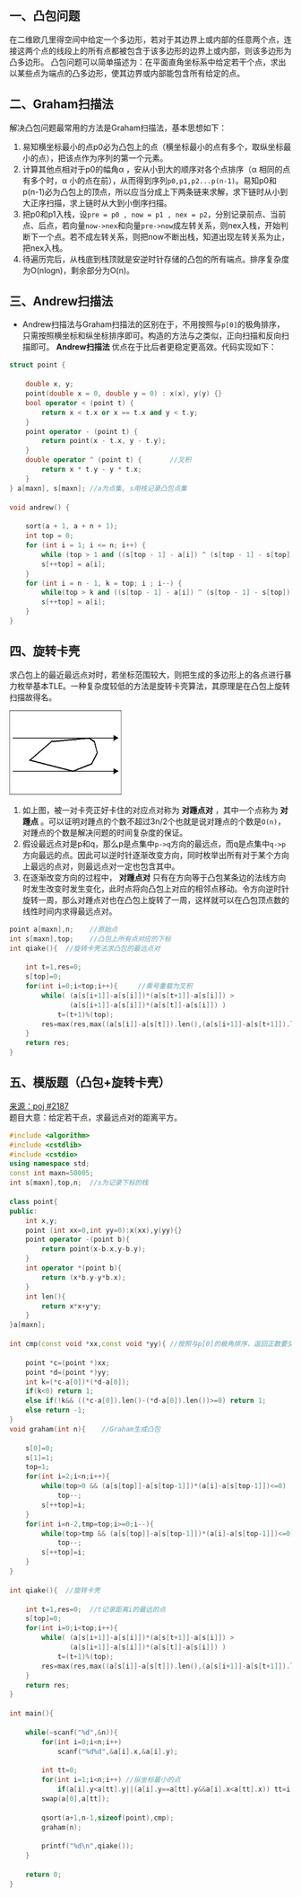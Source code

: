 ## 一、凸包问题
在二维欧几里得空间中给定一个多边形，若对于其边界上或内部的任意两个点，连接这两个点的线段上的所有点都被包含于该多边形的边界上或内部，则该多边形为凸多边形。
凸包问题可以简单描述为：在平面直角坐标系中给定若干个点，求出以某些点为端点的凸多边形，使其边界或内部能包含所有给定的点。

## 二、Graham扫描法
解决凸包问题最常用的方法是Graham扫描法，基本思想如下：
1. 易知横坐标最小的点p0必为凸包上的点（横坐标最小的点有多个，取纵坐标最小的点），把该点作为序列的第一个元素。
2. 计算其他点相对于p0的幅角α ，安从小到大的顺序对各个点排序（α 相同的点有多个时，α 小的点在前），从而得到序列`p0,p1,p2...p(n-1)`。易知p0和p(n-1)必为凸包上的顶点，所以应当分成上下两条链来求解，求下链时从小到大正序扫描，求上链时从大到小倒序扫描。
3. 把p0和p1入栈，设`pre = p0 , now = p1 , nex = p2`，分别记录前点、当前点、后点，若向量`now->nex`和向量`pre->now`成左转关系，则nex入栈，开始判断下一个点。若不成左转关系，则把now不断出栈，知道出现左转关系为止，把nex入栈。
4. 待遍历完后，从栈底到栈顶就是安逆时针存储的凸包的所有端点。排序复杂度为O(nlogn)，剩余部分为O(n)。

## 三、Andrew扫描法
* Andrew扫描法与Graham扫描法的区别在于，不用按照与`p[0]`的极角排序，只需按照横坐标和纵坐标排序即可。构造的方法与之类似，正向扫描和反向扫描即可。 **Andrew扫描法** 优点在于比后者更稳定更高效。代码实现如下：
```c++
struct point {

    double x, y;
    point(double x = 0, double y = 0) : x(x), y(y) {}
    bool operator < (point t) {
        return x < t.x or x == t.x and y < t.y;
    }
    point operator - (point t) {
        return point(x - t.x, y - t.y);
    }
    double operator ^ (point t) {       //叉积
        return x * t.y - y * t.x;
    }
} a[maxn], s[maxn]; //a为点集, s用栈记录凸包点集

void andrew() {

    sort(a + 1, a + n + 1);
    int top = 0;
    for (int i = 1; i <= n; i++) {
        while (top > 1 and ((s[top - 1] - a[i]) ^ (s[top - 1] - s[top])) <= 0) top--;
        s[++top] = a[i];
    }
    for (int i = n - 1, k = top; i ; i--) {
        while(top > k and ((s[top - 1] - a[i]) ^ (s[top - 1] - s[top])) >= 0) top--;
        s[++top] = a[i];
    }
}
```

## 四、旋转卡壳
求凸包上的最近最远点对时，若坐标范围较大，则把生成的多边形上的各点进行暴力枚举基本TLE。一种复杂度较低的方法是旋转卡壳算法，其原理是在凸包上旋转扫描故得名。

<img src="_image/tubao_1.gif" width="200" height="150" />

1. 如上图，被一对卡壳正好卡住的对应点对称为 **对踵点对** ，其中一个点称为 **对踵点** 。可以证明对踵点的个数不超过3n/2个也就是说对踵点的个数是`O(n)`，对踵点的个数是解决问题的时间复杂度的保证。
2. 假设最远点对是p和q，那么p是点集中`p->q`方向的最远点，而q是点集中`q->p`方向最远的点。因此可以逆时针逐渐改变方向，同时枚举出所有对于某个方向上最远的点对，则最远点对一定也包含其中。
3. 在逐渐改变方向的过程中， **对踵点对** 只有在方向等于凸包某条边的法线方向时发生改变时发生变化，此时点将向凸包上对应的相邻点移动。令方向逆时针旋转一周，那么对踵点对也在凸包上旋转了一周，这样就可以在凸包顶点数的线性时间内求得最远点对。


```c++
point a[maxn],n;    //原始点
int s[maxn],top;    //凸包上所有点对应的下标
int qiake(){  //旋转卡壳法求凸包的最远点对

    int t=1,res=0;
    s[top]=0;
    for(int i=0;i<top;i++){     //乘号重载为叉积
        while( (a[s[i+1]]-a[s[i]])*(a[s[t+1]]-a[s[i]]) >
               (a[s[i+1]]-a[s[i]])*(a[s[t]]-a[s[i]]) )
            t=(t+1)%(top);
        res=max(res,max((a[s[i]]-a[s[t]]).len(),(a[s[i+1]]-a[s[t+1]]).len()));
    }
    return res;
}
```

## 五、模版题（凸包+旋转卡壳）
<a href="http://poj.org/problem?id=2187">来源：poj #2187</a><br>
题目大意：给定若干点，求最远点对的距离平方。
```c++
#include <algorithm>
#include <cstdlib>
#include <cstdio>
using namespace std;
const int maxn=50005;
int s[maxn],top,n;  //s为记录下标的栈

class point{
public:
    int x,y;
    point (int xx=0,int yy=0):x(xx),y(yy){}
    point operator -(point b){
        return point(x-b.x,y-b.y);
    }
    int operator *(point b){
        return (x*b.y-y*b.x);
    }
    int len(){
        return x*x+y*y;
    }
}a[maxn];

int cmp(const void *xx,const void *yy){ //按照与p[0]的极角排序，返回正数要交换

    point *c=(point *)xx;
    point *d=(point *)yy;
    int k=(*c-a[0])*(*d-a[0]);
    if(k<0) return 1;
    else if(!k&& ((*c-a[0]).len()-(*d-a[0]).len())>=0) return 1;
    else return -1;
}
void graham(int n){    //Graham生成凸包

    s[0]=0;
    s[1]=1;
    top=1;
    for(int i=2;i<n;i++){
        while(top>0 && (a[s[top]]-a[s[top-1]])*(a[i]-a[s[top-1]])<=0)
            top--;
        s[++top]=i;
    }
    for(int i=n-2,tmp=top;i>=0;i--){
        while(top>tmp && (a[s[top]]-a[s[top-1]])*(a[i]-a[s[top-1]])<=0)
            top--;
        s[++top]=i;
    }
}

int qiake(){  //旋转卡壳

    int t=1,res=0;  //t记录距离i的最远的点
    s[top]=0;
    for(int i=0;i<top;i++){
        while( (a[s[i+1]]-a[s[i]])*(a[s[t+1]]-a[s[i]]) >
               (a[s[i+1]]-a[s[i]])*(a[s[t]]-a[s[i]]) )
            t=(t+1)%(top);
        res=max(res,max((a[s[i]]-a[s[t]]).len(),(a[s[i+1]]-a[s[t+1]]).len()));
    }
    return res;
}

int main(){

    while(~scanf("%d",&n)){
        for(int i=0;i<n;i++)
            scanf("%d%d",&a[i].x,&a[i].y);

        int tt=0;
        for(int i=1;i<n;i++) //纵坐标最小的点
            if(a[i].y<a[tt].y||(a[i].y==a[tt].y&&a[i].x<a[tt].x)) tt=i;
        swap(a[0],a[tt]);

        qsort(a+1,n-1,sizeof(point),cmp);
        graham(n);

        printf("%d\n",qiake());
    }

    return 0;
}
```
